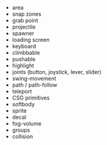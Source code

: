 - area
- snap zones
- grab point
- projectile
- spawner
- loading screen
- keyboard
- climbbable 
- pushable
- highlight
- joints (button, joystick, lever, slider)
- swing-movement
- path / path-follow
- teleport
- CSG primitives
- softbody
- sprite
- decal
- fog-volume
- groups
- collision  